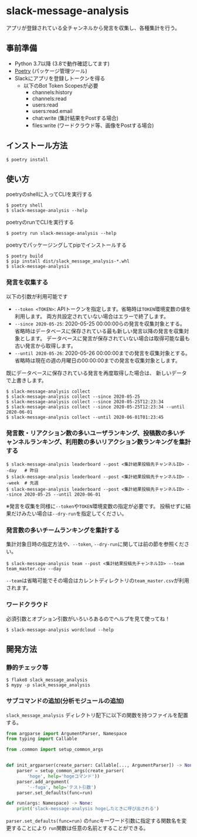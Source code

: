 # slack-message-analysis

アプリが登録されている全チャンネルから発言を収集し、各種集計を行う。

## 事前準備

* Python 3.7以降 (3.8で動作確認してます)
* [Poetry](https://python-poetry.org/) (パッケージ管理ツール)
* Slackにアプリを登録しトークンを得る
   * 以下のBot Token Scopesが必要
      * channels:history
      * channels:read
      * users:read
      * users:read.email
      * chat:write (集計結果をPostする場合)
      * files:write (ワードクラウド等、画像をPostする場合)

## インストール方法

```
$ poetry install
```

## 使い方

poetryのshellに入ってCLIを実行する

```
$ poetry shell
$ slack-message-analysis --help
```

poetryのrunでCLIを実行する

```
$ poetry run slack-message-analysis --help
```

poetryでパッケージングしてpipでインストールする

```
$ poetry build
$ pip install dist/slack_message_analysis-*.whl
$ slack-message-analysis
```

### 発言を収集する

以下の引数が利用可能です

* `--token <TOKEN>`: APIトークンを指定します。省略時は`TOKEN`環境変数の値を利用します。
  両方共設定されていない場合はエラーで終了します。
* `--since 2020-05-25`: 2020-05-25 00:00:00らの発言を収集対象とする。
  省略時はデータベースに保存されている最も新しい発言以降の発言を収集対象とします。
  データベースに発言が保存されていない場合は取得可能な最も古い発言から取得します。
* `--until 2020-05-26`: 2020-05-26 00:00:00までの発言を収集対象とする。
  省略時は現在の週の月曜日の00:00:00までの発言を収集対象とします。

既にデータベースに保存されている発言を再度取得した場合は、
新しいデータで上書きします。

```
$ slack-message-analysis collect
$ slack-message-analysis collect --since 2020-05-25
$ slack-message-analysis collect --since 2020-05-25T12:23:34
$ slack-message-analysis collect --since 2020-05-25T12:23:34 --until 2020-06-01
$ slack-message-analysis collect --until 2020-06-01T01:23:45
```

### 発言数・リアクション数の多いユーザランキング、投稿数の多いチャンネルランキング、利用数の多いリアクション数ランキングを集計する

```
$ slack-message-analysis leaderboard --post <集計結果投稿先チャンネルID> --day   # 昨日
$ slack-message-analysis leaderboard --post <集計結果投稿先チャンネルID> --week  # 先週
$ slack-message-analysis leaderboard --post <集計結果投稿先チャンネルID> --since 2020-05-25 --until 2020-06-01
```

※発言を収集を同様に`--token`や`TOKEN`環境変数の指定が必要です。
投稿せずに結果だけみたい場合は`--dry-run`を指定してください。

### 発言数の多いチームランキングを集計する

集計対象日時の指定方法や、`--token`, `--dry-run`に関しては前の節を参照ください。

```
$ slack-message-analysis team --post <集計結果投稿先チャンネルID> --team team_master.csv --day
```

`--team`は省略可能でその場合はカレントディレクトリの`team_master.csv`が利用されます。

### ワードクラウド

必須引数とオプション引数がいろいろあるのでヘルプを見て使ってね！

```
$ slack-message-analysis wordcloud --help
```

## 開発方法

### 静的チェック等

```
$ flake8 slack_message_analysis
$ mypy -p slack_message_analysis
```

### サブコマンドの追加(分析モジュールの追加)

`slack_message_analysis` ディレクトリ配下に以下の関数を持つファイルを配置する。

```python
from argparse import ArgumentParser, Namespace
from typing import Callable

from .common import setup_common_args


def init_argparser(create_parser: Callable[..., ArgumentParser]) -> None:
    parser = setup_common_args(create_parser(
        'hoge', help='hogeコマンド'))
    parser.add_argument(
        '--fuga', help='テスト引数')
    parser.set_defaults(func=run)

def run(args: Namespace) -> None:
    print('slack-message-analysis hogeしたときに呼び出される')
```

`parser.set_defaults(func=run)` の`func`キーワード引数に指定する関数名を変更することにより
`run`関数は任意の名前とすることができる。
